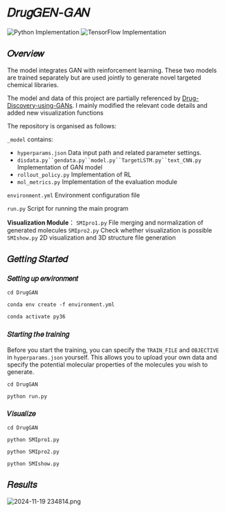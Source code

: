 # 𝐷𝑟𝑢𝑔𝐺𝐸𝑁-𝐺𝐴𝑁

![Python Implementation](https://img.shields.io/badge/Python-Implementation-3776AB?style=flat&logo=python&logoColor=white)
![TensorFlow Implementation](https://img.shields.io/badge/TensorFlow-Implementation-FF6F00?style=flat&logo=tensorflow&logoColor=white)

## 𝑂𝑣𝑒𝑟𝑣𝑖𝑒𝑤

The model integrates GAN with reinforcement learning. These two models are trained separately but are used jointly to generate novel targeted chemical libraries.

The model and data of this project are partially referenced by [Drug-Discovery-using-GANs](https://github.com/kumar1202/Drug-Discovery-using-GANs). I mainly modified the relevant code details and added new visualization functions

The repository is organised as follows:

`_model` contains:
- `hyperparams.json` Data input path and related parameter settings.
- `disdata.py``gendata.py``model.py``TargetLSTM.py``text_CNN.py` Implementation of GAN model
- `rollout_policy.py` Implementation of RL
- `mol_metrics.py` Implementation of the evaluation module

`environment.yml` Environment configuration file

`run.py` Script for running the main program

**Visualization Module**：
`SMIpro1.py` File merging and normalization of generated molecules
`SMIpro2.py` Check whether visualization is possible
`SMIshow.py` 2D visualization and 3D structure file generation

## 𝐺𝑒𝑡𝑡𝑖𝑛𝑔 𝑆𝑡𝑎𝑟𝑡𝑒𝑑

### 𝑆𝑒𝑡𝑡𝑖𝑛𝑔 𝑢𝑝 𝑒𝑛𝑣𝑖𝑟𝑜𝑛𝑚𝑒𝑛𝑡

```
cd DrugGAN

conda env create -f environment.yml

conda activate py36
```

### 𝑆𝑡𝑎𝑟𝑡𝑖𝑛𝑔 𝑡ℎ𝑒 𝑡𝑟𝑎𝑖𝑛𝑖𝑛𝑔

Before you start the training, you can specify the `TRAIN_FILE` and `OBJECTIVE` in `hyperparams.json` yourself. 
This allows you to upload your own data and specify the potential molecular properties of the molecules you wish to generate.

```
cd DrugGAN

python run.py
```

### 𝑉𝑖𝑠𝑢𝑎𝑙𝑖𝑧𝑒

```
cd DrugGAN

python SMIpro1.py

python SMIpro2.py

python SMIshow.py
```

## 𝑅𝑒𝑠𝑢𝑙𝑡𝑠

![ 2024-11-19 234814.png](https://s2.loli.net/2024/11/19/MEoRvrmcexIOHlV.png)

